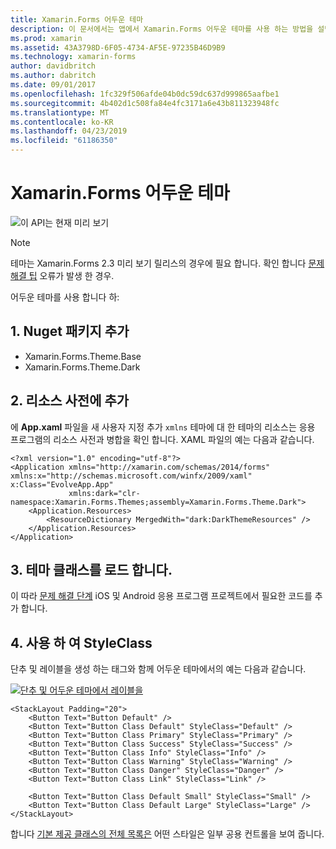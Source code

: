 ```yaml
---
title: Xamarin.Forms 어두운 테마
description: 이 문서에서는 앱에서 Xamarin.Forms 어두운 테마를 사용 하는 방법을 설명 합니다.
ms.prod: xamarin
ms.assetid: 43A3798D-6F05-4734-AF5E-97235B46D9B9
ms.technology: xamarin-forms
author: davidbritch
ms.author: dabritch
ms.date: 09/01/2017
ms.openlocfilehash: 1fc329f506afde04b0dc59dc637d999865aafbe1
ms.sourcegitcommit: 4b402d1c508fa84e4fc3171a6e43b811323948fc
ms.translationtype: MT
ms.contentlocale: ko-KR
ms.lasthandoff: 04/23/2019
ms.locfileid: "61186350"
---
```

# <a name="xamarinforms-dark-theme"></a>Xamarin.Forms 어두운 테마

![](~/media/shared/preview.png "이 API는 현재 미리 보기")

> [!NOTE]
> 테마는 Xamarin.Forms 2.3 미리 보기 릴리스의 경우에 필요 합니다. 확인 합니다 [문제 해결 팁](~/xamarin-forms/user-interface/themes/index.md) 오류가 발생 한 경우.

어두운 테마를 사용 합니다 하:

## <a name="1-add-nuget-packages"></a>1. Nuget 패키지 추가

* Xamarin.Forms.Theme.Base
* Xamarin.Forms.Theme.Dark

## <a name="2-add-to-the-resource-dictionary"></a>2. 리소스 사전에 추가

에 **App.xaml** 파일을 새 사용자 지정 추가 `xmlns` 테마에 대 한 테마의 리소스는 응용 프로그램의 리소스 사전과 병합을 확인 합니다.
XAML 파일의 예는 다음과 같습니다.

```xaml
<?xml version="1.0" encoding="utf-8"?>
<Application xmlns="http://xamarin.com/schemas/2014/forms" xmlns:x="http://schemas.microsoft.com/winfx/2009/xaml" x:Class="EvolveApp.App"
             xmlns:dark="clr-namespace:Xamarin.Forms.Themes;assembly=Xamarin.Forms.Theme.Dark">
    <Application.Resources>
        <ResourceDictionary MergedWith="dark:DarkThemeResources" />
    </Application.Resources>
</Application>
```

## <a name="3-load-theme-classes"></a>3. 테마 클래스를 로드 합니다.

이 따라 [문제 해결 단계](~/xamarin-forms/user-interface/themes/index.md) iOS 및 Android 응용 프로그램 프로젝트에서 필요한 코드를 추가 합니다.

## <a name="4-use-styleclass"></a>4. 사용 하 여 StyleClass

단추 및 레이블을 생성 하는 태그와 함께 어두운 테마에서의 예는 다음과 같습니다.

[![](dark-images/dark-theme-sml.png "단추 및 어두운 테마에서 레이블을")](dark-images/dark-theme.png#lightbox "단추 및 어두운 테마의 레이블")

```xaml
<StackLayout Padding="20">
    <Button Text="Button Default" />
    <Button Text="Button Class Default" StyleClass="Default" />
    <Button Text="Button Class Primary" StyleClass="Primary" />
    <Button Text="Button Class Success" StyleClass="Success" />
    <Button Text="Button Class Info" StyleClass="Info" />
    <Button Text="Button Class Warning" StyleClass="Warning" />
    <Button Text="Button Class Danger" StyleClass="Danger" />
    <Button Text="Button Class Link" StyleClass="Link" />

    <Button Text="Button Class Default Small" StyleClass="Small" />
    <Button Text="Button Class Default Large" StyleClass="Large" />
</StackLayout>
```

합니다 [기본 제공 클래스의 전체 목록은](~/xamarin-forms/user-interface/themes/index.md) 어떤 스타일은 일부 공용 컨트롤을 보여 줍니다.
